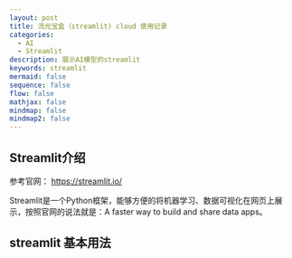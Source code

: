 ```yaml
---
layout: post
title: 流光宝盒（streamlit) cloud 使用记录
categories:
  - AI
  - Streamlit
description: 展示AI模型的streamlit
keywords: streamlit
mermaid: false
sequence: false
flow: false
mathjax: false
mindmap: false
mindmap2: false
---
```


## Streamlit介绍
参考官网： https://streamlit.io/

Streamlit是一个Python框架，能够方便的将机器学习、数据可视化在网页上展示，按照官网的说法就是：A faster way to build and share data apps。

## streamlit 基本用法

